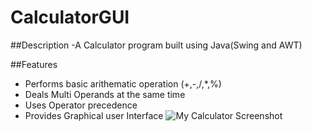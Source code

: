 # CalculatorGUI

##Description
-A Calculator program built using Java(Swing and AWT)

##Features
- Performs basic arithematic operation (+,-,/,*,%)
- Deals Multi Operands at the same time
- Uses Operator precedence
- Provides Graphical user Interface
![My Calculator Screenshot](<img width="512" alt="Image" src="https://github.com/user-attachments/assets/28c1662e-c326-4fcd-8b2f-df0e531b72b0" />)
